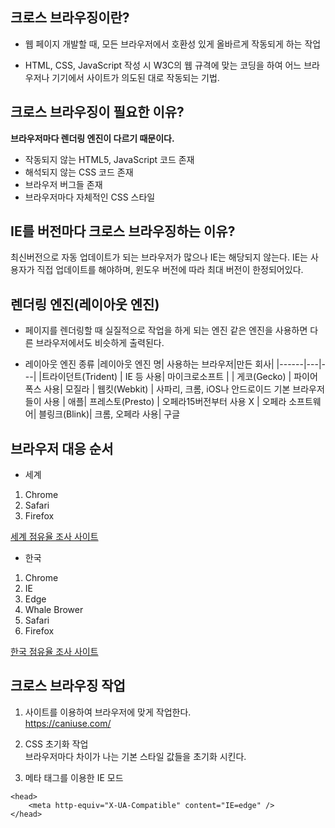 ## 크로스 브라우징이란?

- 웹 페이지 개발할 때, 모든 브라우저에서 호환성 있게 올바르게 작동되게 하는 작업

- HTML, CSS, JavaScript 작성 시 W3C의 웹 규격에 맞는 코딩을 하여 어느 브라우저나 기기에서 사이트가 의도된 대로 작동되는 기법.

## 크로스 브라우징이 필요한 이유?

**브라우저마다 렌더링 엔진이 다르기 때문이다.**

- 작동되지 않는 HTML5, JavaScript 코드 존재
- 해석되지 않는 CSS 코드 존재
- 브라우저 버그들 존재
- 브라우저마다 자체적인 CSS 스타일

## IE를 버전마다 크로스 브라우징하는 이유?

최신버전으로 자동 업데이트가 되는 브라우저가 많으나 IE는 해당되지 않는다.
IE는 사용자가 직접 업데이트를 해야하며, 윈도우 버전에 따라 최대 버전이 한정되어있다.

## 렌더링 엔진(레이아웃 엔진)

- 페이지를 렌더링할 때 실질적으로 작업을 하게 되는 엔진
  같은 엔진을 사용하면 다른 브라우저에서도 비슷하게 출력된다.

- 레이아웃 엔진 종류
  |레이아웃 엔진 명| 사용하는 브라우저|만든 회사|
  |------|---|---|
  |트라이던트(Trident) | IE 등 사용| 마이크로소프트 |
  | 게코(Gecko) | 파이어폭스 사용| 모질라
  | 웹킷(Webkit) | 사파리, 크롬, iOS나 안드로이드 기본 브라우저들이 사용 | 애플|
  프레스토(Presto) | 오페라15버전부터 사용 X | 오페라 소프트웨어|
  블링크(Blink)| 크롬, 오페라 사용| 구글

## 브라우저 대응 순서

- 세계

1. Chrome
2. Safari
3. Firefox

[세계 점유율 조사 사이트](http://gs.statcounter.com/)

- 한국

1. Chrome
2. IE
3. Edge
4. Whale Brower
5. Safari
6. Firefox

[한국 점유율 조사 사이트](http://gs.statcounter.com/browser-market-share/desktop/south-korea/#monthly-201805-201903)

## 크로스 브라우징 작업

1. 사이트를 이용하여 브라우저에 맞게 작업한다. <br />
   https://caniuse.com/
2. CSS 초기화 작업 <br />
   브라우저마다 차이가 나는 기본 스타일 값들을 초기화 시킨다.

3. 메타 태그를 이용한 IE 모드

```
<head>
    <meta http-equiv="X-UA-Compatible" content="IE=edge" />
</head>
```
